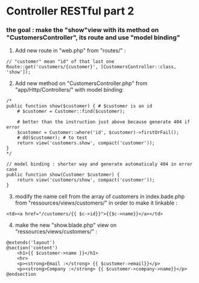 
# Controller RESTful part 2

### the goal : make the "show"view with its method on "CustomersController", its route and use "model binding"

1) Add new route in "web.php" from "routes/" :
~~~
// "customer" mean "id" of that last one
Route::get('customers/{customer}', [CustomersController::class, 'show']);
~~~
2) Add new method on "CustomersController.php" from "app/Http/Controllers/" with model binding:
~~~
/*
public function show($customer) { # $customer is an id
    # $customer = Customer::find($customer);

    # better than the instruction just above because generate 404 if error
    $customer = Customer::where('id', $customer)->firstOrFail();
    # dd($customer); # to test
    return view('customers.show', compact('customer'));
}
*/

// model binding : shorter way and generate automaticaly 404 in error case
public function show(Customer $customer) {
    return view('customers/show', compact('customer'));
}
~~~
3) modify the name cell from the array of customers in index.bade.php from "ressources/views/customers/" in order to make it linkable :
~~~
<td><a href="/customers/{{ $c->id}}">{{$c->name}}</a></td>
~~~
4) make the new "show.blade.php" view on "ressources/views/customers/" :
~~~
@extends('layout')
@section('content')
	<h1>{{ $customer->name }}</h1>
	<hr>
	<p><strong>Email :</strong> {{ $customer->email}}</p>
	<p><strong>Company :</strong> {{ $customer->company->name}}</p>
@endsection
~~~

